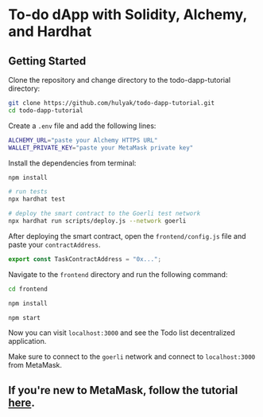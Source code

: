 # To-do dApp with Solidity, Alchemy, and Hardhat

## Getting Started

Clone the repository and change directory to the todo-dapp-tutorial directory:

```bash
git clone https://github.com/hulyak/todo-dapp-tutorial.git
cd todo-dapp-tutorial
```

Create a `.env` file and add the following lines:

```bash
ALCHEMY_URL="paste your Alchemy HTTPS URL"
WALLET_PRIVATE_KEY="paste your MetaMask private key"
```

Install the dependencies from terminal:

```bash
npm install

# run tests
npx hardhat test  

# deploy the smart contract to the Goerli test network
npx hardhat run scripts/deploy.js --network goerli
```

After deploying the smart contract, open the `frontend/config.js` file and paste your `contractAddress`.

```js
export const TaskContractAddress = "0x...";
```


Navigate to the `frontend` directory and run the following command:

```bash
cd frontend

npm install 

npm start
```

Now you can visit `localhost:3000` and see the Todo list decentralized application.

Make sure to connect to the `goerli` network and connect to `localhost:3000` from MetaMask.

## If you're new to MetaMask, follow the tutorial [here](https://hulyakarakaya.hashnode.dev/how-to-build-a-decentralized-to-do-app-with-solidity-and-alchemy).
